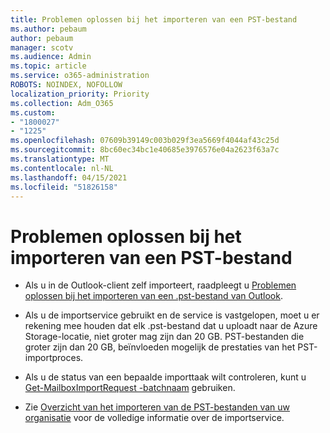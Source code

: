 ```yaml
---
title: Problemen oplossen bij het importeren van een PST-bestand
ms.author: pebaum
author: pebaum
manager: scotv
ms.audience: Admin
ms.topic: article
ms.service: o365-administration
ROBOTS: NOINDEX, NOFOLLOW
localization_priority: Priority
ms.collection: Adm_O365
ms.custom:
- "1800027"
- "1225"
ms.openlocfilehash: 07609b39149c003b029f3ea5669f4044af43c25d
ms.sourcegitcommit: 8bc60ec34bc1e40685e3976576e04a2623f63a7c
ms.translationtype: MT
ms.contentlocale: nl-NL
ms.lasthandoff: 04/15/2021
ms.locfileid: "51826158"
---
```

# <a name="troubleshooting-pst-import-issues"></a>Problemen oplossen bij het importeren van een PST-bestand

- Als u in de Outlook-client zelf importeert, raadpleegt u [Problemen oplossen bij het importeren van een .pst-bestand van Outlook](https://support.office.com/article/Fix-problems-importing-an-Outlook-pst-file-2d2e50dc-5c36-4ab2-ab50-f1be733b3d6e).

- Als u de importservice gebruikt en de service is vastgelopen, moet u er rekening mee houden dat elk .pst-bestand dat u uploadt naar de Azure Storage-locatie, niet groter mag zijn dan 20 GB. PST-bestanden die groter zijn dan 20 GB, beïnvloeden mogelijk de prestaties van het PST-importproces.

- Als u de status van een bepaalde importtaak wilt controleren, kunt u [Get-MailboxImportRequest -batchnaam](https://docs.microsoft.com/powershell/module/exchange/mailboxes/get-mailboximportrequest) gebruiken.

- Zie [Overzicht van het importeren van de PST-bestanden van uw organisatie](https://docs.microsoft.com/microsoft-365/compliance/importing-pst-files-to-office-365?view=o365-worldwide) voor de volledige informatie over de importservice.
